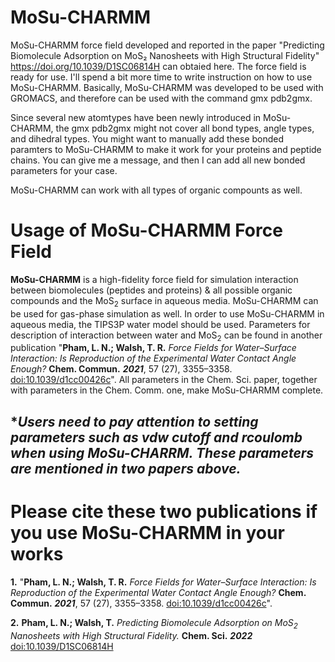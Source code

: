# MoSu-CHARMM

MoSu-CHARMM force field developed and reported in the paper "Predicting Biomolecule Adsorption on MoS₂ Nanosheets with High Structural Fidelity" https://doi.org/10.1039/D1SC06814H can obtaied here. The force field is ready for use. I'll spend a bit more time to write instruction on how to use MoSu-CHARMM. Basically, MoSu-CHARMM  was developed to be used with GROMACS, and therefore can be used with the command gmx pdb2gmx. 

Since several new atomtypes have been newly introduced in MoSu-CHARMM, the gmx pdb2gmx might not cover all bond types, angle types, and dihedral types. You might want to manually add these bonded paramters to MoSu-CHARMM to make it work for your proteins and peptide chains. You can give me a message, and then I can add all new bonded parameters for your case.

MoSu-CHARMM can work with all types of organic compounts as well.

# Usage of MoSu-CHARMM Force Field 

**MoSu-CHARMM** is a high-fidelity force field for simulation interaction
between biomolecules (peptides and proteins) & all possible organic compounds
and the MoS<sub>2</sub> surface in aqueous media. MoSu-CHARMM can be used for
gas-phase simulation as well. In order to use MoSu-CHARMM in aqueous media, the
TIPS3P water model should be used. Parameters for description of interaction
between water and MoS<sub>2</sub> can be found in another publication "**Pham,
L. N.; Walsh, T. R.** *Force Fields for Water–Surface Interaction: Is
Reproduction of the Experimental Water Contact Angle Enough?* **Chem. Commun.**
***2021***, 57 (27), 3355–3358.
[doi:10.1039/d1cc00426c](https://doi.org/10.1039/D1CC00426C)". All parameters in
the Chem. Sci. paper, together with parameters in the Chem. Comm. one, make
MoSu-CHARMM complete.  

## **Users need to pay attention to setting parameters such as vdw cutoff and rcoulomb when using MoSu-CHARRM. These parameters are mentioned in two papers above.*

# Please cite these two publications if you use MoSu-CHARMM in your works

**1.**  "**Pham, L. N.; Walsh, T. R.** *Force Fields for Water–Surface Interaction: Is
Reproduction of the Experimental Water Contact Angle Enough?* **Chem. Commun.**
***2021***, 57 (27), 3355–3358.
[doi:10.1039/d1cc00426c](https://doi.org/10.1039/D1CC00426C)".

**2.** **Pham, L. N.; Walsh, T.** *Predicting Biomolecule Adsorption
on MoS<sub>2</sub> Nanosheets with High Structural Fidelity.* **Chem. Sci.** ***2022***
[doi:10.1039/D1SC06814H](https://doi.org/10.1039/D1SC06814H)
